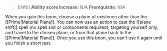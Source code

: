 >[!info]
>**Ability score increase**: N/A
>**Prerequisite**: N/A

When you gain this boon, choose a plane of existence other than the [[Prime|Material Plane]]. You can now use an action to cast the [[plane shift]] spell (no spell slot or components required), targeting yourself only, and travel to the chosen plane, or from that plane back to the [[Prime|Material Plane]]. Once you use this boon, you can't use it again until you finish a short rest.
